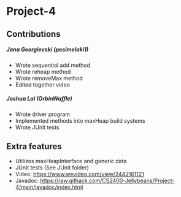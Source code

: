 # Project-4
## Contributions
##### Jana Georgievski (pesimelaki1)
+ Wrote sequential add method
+ Wrote reheap method
+ Wrote removeMax method
+ Edited together video
##### Joshua Lai (OrbinWaffle)
+ Wrote driver program
+ Implemented methods into maxHeap build systems
+ Wrote JUnit tests
## Extra features
+ Utilizes maxHeapInterface and generic data
+ JUnit tests (See JUnit folder)
+ Video: https://www.wevideo.com/view/2442161121
+ Javadoc: https://raw.githack.com/CS2400-Jellybeans/Project-4/main/javadoc/index.html
